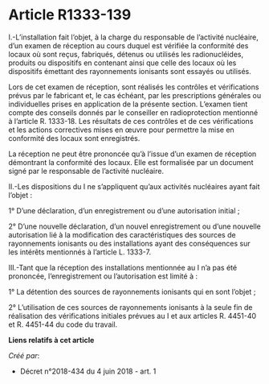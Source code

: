 # Article R1333-139

I.-L’installation fait l’objet, à la charge du responsable de l’activité nucléaire, d’un examen de réception au cours duquel
est vérifiée la conformité des locaux où sont reçus, fabriqués, détenus ou utilisés les radionucléides, produits ou
dispositifs en contenant ainsi que celle des locaux où les dispositifs émettant des rayonnements ionisants sont essayés ou
utilisés.

Lors de cet examen de réception, sont réalisés les contrôles et vérifications prévus par le fabricant et, le cas échéant, par
les prescriptions générales ou individuelles prises en application de la présente section. L’examen tient compte des conseils
donnés par le conseiller en radioprotection mentionné à l’article R. 1333-18. Les résultats de ces contrôles et de ces
vérifications et les actions correctives mises en œuvre pour permettre la mise en conformité des locaux sont enregistrés.

La réception ne peut être prononcée qu’à l’issue d’un examen de réception démontrant la conformité des locaux. Elle est
formalisée par un document signé par le responsable de l’activité nucléaire.

II.-Les dispositions du I ne s’appliquent qu’aux activités nucléaires ayant fait l’objet :

1° D’une déclaration, d’un enregistrement ou d’une autorisation initial ;

2° D’une nouvelle déclaration, d’un nouvel enregistrement ou d’une nouvelle autorisation lié à la modification des
caractéristiques des sources de rayonnements ionisants ou des installations ayant des conséquences sur les intérêts
mentionnés à l’article L. 1333-7.

III.-Tant que la réception des installations mentionnée au I n’a pas été prononcée, l’enregistrement ou l’autorisation est
limité à :

1° La détention des sources de rayonnements ionisants qui en sont l’objet ;

2° L’utilisation de ces sources de rayonnements ionisants à la seule fin de réalisation des vérifications initiales prévues
au I et aux articles R. 4451-40 et R. 4451-44 du code du travail.

**Liens relatifs à cet article**

_Créé par_:

  - Décret n°2018-434 du 4 juin 2018 - art. 1
